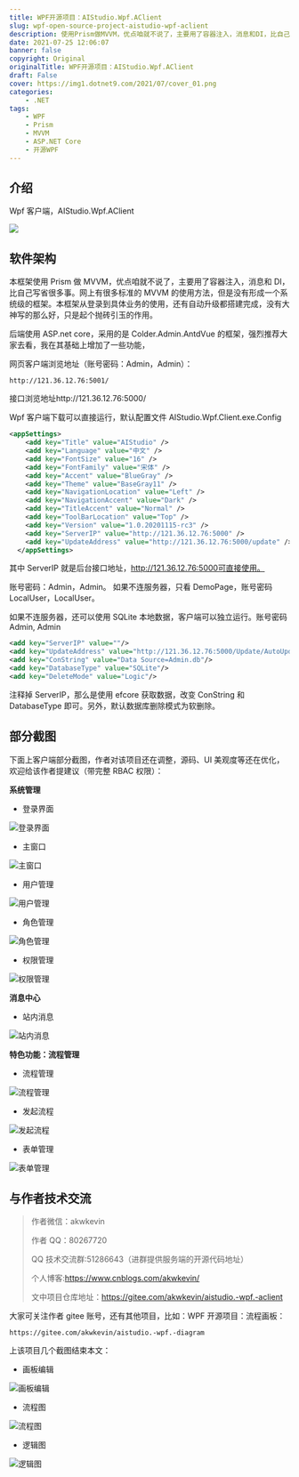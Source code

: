 ```yaml
---
title: WPF开源项目：AIStudio.Wpf.AClient
slug: wpf-open-source-project-aistudio-wpf-aclient
description: 使用Prism做MVVM，优点咱就不说了，主要用了容器注入，消息和DI，比自己写省很多事。网上有很多标准的MVVM的使用方法，但是没有形成一个系统级的框架。本框架从登录到具体业务的使用，还有自动升级都搭建完成
date: 2021-07-25 12:06:07
banner: false
copyright: Original
originalTitle: WPF开源项目：AIStudio.Wpf.AClient
draft: False
cover: https://img1.dotnet9.com/2021/07/cover_01.png
categories: 
    - .NET
tags: 
    - WPF
    - Prism
    - MVVM
    - ASP.NET Core
    - 开源WPF
---
```


## 介绍

Wpf 客户端，AIStudio.Wpf.AClient

![](https://img1.dotnet9.com/2021/07/0101.png)

## 软件架构

本框架使用 Prism 做 MVVM，优点咱就不说了，主要用了容器注入，消息和 DI，比自己写省很多事。网上有很多标准的 MVVM 的使用方法，但是没有形成一个系统级的框架。本框架从登录到具体业务的使用，还有自动升级都搭建完成，没有大神写的那么好，只是起个抛砖引玉的作用。

后端使用 ASP.net core，采用的是 Colder.Admin.AntdVue 的框架，强烈推荐大家去看，我在其基础上增加了一些功能，

网页客户端浏览地址（账号密码：Admin，Admin）：

```shell
http://121.36.12.76:5001/
```

接口浏览地址http://121.36.12.76:5000/

Wpf 客户端下载可以直接运行，默认配置文件 AIStudio.Wpf.Client.exe.Config

```xml
<appSettings>
    <add key="Title" value="AIStudio" />
    <add key="Language" value="中文" />
    <add key="FontSize" value="16" />
    <add key="FontFamily" value="宋体" />
    <add key="Accent" value="BlueGray" />
    <add key="Theme" value="BaseGray11" />
    <add key="NavigationLocation" value="Left" />
    <add key="NavigationAccent" value="Dark" />
    <add key="TitleAccent" value="Normal" />
    <add key="ToolBarLocation" value="Top" />
    <add key="Version" value="1.0.20201115-rc3" />
    <add key="ServerIP" value="http://121.36.12.76:5000" />
    <add key="UpdateAddress" value="http://121.36.12.76:5000/update" />
  </appSettings>
```

其中 ServerIP 就是后台接口地址，http://121.36.12.76:5000可直接使用。

账号密码：Admin，Admin。
如果不连服务器，只看 DemoPage，账号密码 LocalUser，LocalUser。

如果不连服务器，还可以使用 SQLite 本地数据，客户端可以独立运行。账号密码 Admin, Admin

```xml
<add key="ServerIP" value=""/>
<add key="UpdateAddress" value="http://121.36.12.76:5000/Update/AutoUpdater.xml"/>
<add key="ConString" value="Data Source=Admin.db"/>
<add key="DatabaseType" value="SQLite"/>
<add key="DeleteMode" value="Logic"/>
```

注释掉 ServerIP，那么是使用 efcore 获取数据，改变 ConString 和 DatabaseType 即可。另外，默认数据库删除模式为软删除。

## 部分截图

下面上客户端部分截图，作者对该项目还在调整，源码、UI 美观度等还在优化，欢迎给该作者提建议（带完整 RBAC 权限）：

**系统管理**

- 登录界面

![登录界面](https://img1.dotnet9.com/2021/07/0102.png)

- 主窗口

![主窗口](https://img1.dotnet9.com/2021/07/0103.png)

- 用户管理

![用户管理](https://img1.dotnet9.com/2021/07/0104.gif)

- 角色管理

![角色管理](https://img1.dotnet9.com/2021/07/0105.gif)

- 权限管理

![权限管理](https://img1.dotnet9.com/2021/07/0106.gif)

**消息中心**

- 站内消息

![站内消息](https://img1.dotnet9.com/2021/07/0107.gif)

**特色功能：流程管理**

- 流程管理

![流程管理](https://img1.dotnet9.com/2021/07/0108.gif)

- 发起流程

![发起流程](https://img1.dotnet9.com/2021/07/0109.gif)

- 表单管理

![表单管理](https://img1.dotnet9.com/2021/07/0110.gif)

## 与作者技术交流

> 作者微信：akwkevin
>
> 作者 QQ：80267720
>
> QQ 技术交流群:51286643（进群提供服务端的开源代码地址）
>
> 个人博客:https://www.cnblogs.com/akwkevin/
>
> 文中项目仓库地址：https://gitee.com/akwkevin/aistudio.-wpf.-aclient

大家可关注作者 gitee 账号，还有其他项目，比如：WPF 开源项目：流程画板：

```shell
https://gitee.com/akwkevin/aistudio.-wpf.-diagram
```

上该项目几个截图结束本文：

- 画板编辑

![画板编辑](https://img1.dotnet9.com/2021/07/0111.png)

- 流程图

![流程图](https://img1.dotnet9.com/2021/07/0112.png)

- 逻辑图

![逻辑图](https://img1.dotnet9.com/2021/07/0113.png)
